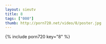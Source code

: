 ```yaml
--- 
layout: sieutv
title: 8
tags: ["000"]
thumb: http://porn720.net/video/8/poster.jpg
---
```

{% include porn720 key="8" %} 
